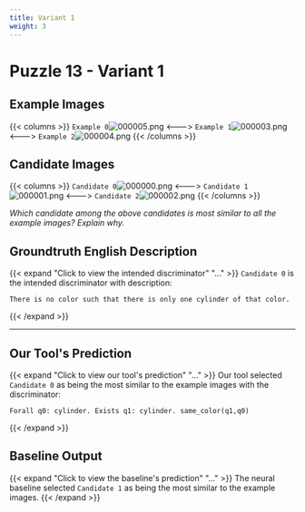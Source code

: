 ```yaml
---
title: Variant 1
weight: 3
---
```


# Puzzle 13 - Variant 1

## Example Images
{{< columns >}}
`Example 0`![000005.png](/clevr-variants/breaking/fovariant-1/render/images/CLEVR_val_000005.png)
<--->
`Example 1`![000003.png](/clevr-variants/breaking/fovariant-1/render/images/CLEVR_val_000003.png)
<--->
`Example 2`![000004.png](/clevr-variants/breaking/fovariant-1/render/images/CLEVR_val_000004.png)
{{< /columns >}}

## Candidate Images
{{< columns >}}
`Candidate 0`![000000.png](/clevr-variants/breaking/fovariant-1/render/images/CLEVR_val_000000.png)
<--->
`Candidate 1`![000001.png](/clevr-variants/breaking/fovariant-1/render/images/CLEVR_val_000001.png)
<--->
`Candidate 2`![000002.png](/clevr-variants/breaking/fovariant-1/render/images/CLEVR_val_000002.png)
{{< /columns >}}

*Which candidate among the above candidates is most similar to all the example images? Explain why.*

## Groundtruth English Description

{{< expand "Click to view the intended discriminator" "..." >}}
`Candidate 0` is the intended discriminator with description:
```plaintext 
There is no color such that there is only one cylinder of that color.
```
{{< /expand >}}

---



## Our Tool's Prediction

{{< expand "Click to view our tool's prediction" "..." >}}
Our tool selected `Candidate 0` as being the most similar to the example images with the discriminator:
```plaintext
Forall q0: cylinder. Exists q1: cylinder. same_color(q1,q0)
```
{{< /expand >}}



## Baseline Output

{{< expand "Click to view the baseline's prediction" "..." >}}
The neural baseline selected `Candidate 1` as being the most similar to the example images.
{{< /expand >}}

